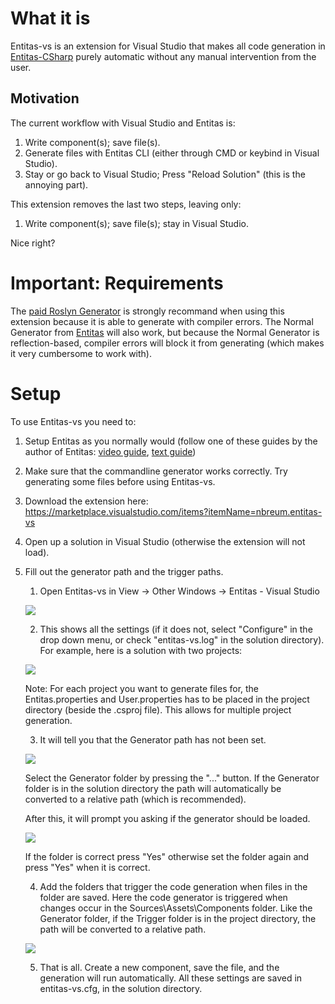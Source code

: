 # What it is
Entitas-vs is an extension for Visual Studio that makes all code generation in [Entitas-CSharp](https://github.com/sschmid/Entitas-CSharp) purely automatic without any manual intervention from the user. 

## Motivation
The current workflow with Visual Studio and Entitas is: 
1. Write component(s); save file(s).
1. Generate files with Entitas CLI (either through CMD or keybind in Visual Studio).
1. Stay or go back to Visual Studio; Press "Reload Solution" (this is the annoying part).

This extension removes the last two steps, leaving only:
1. Write component(s); save file(s); stay in Visual Studio.

Nice right?

# Important: Requirements
The [paid Roslyn Generator](https://www.assetstore.unity3d.com/en/#!/content/87638) is strongly recommand when using this extension because it is able to generate with compiler errors. The Normal Generator from [Entitas](https://github.com/sschmid/Entitas-CSharp/releases) will also work, but because the Normal Generator is reflection-based, compiler errors will block it from generating (which makes it very cumbersome to work with).

# Setup
To use Entitas-vs you need to:
1. Setup Entitas as you normally would (follow one of these guides by the author of Entitas: [video guide](https://www.youtube.com/watch?v=LGKsqSg5FHg), [text guide](https://github.com/sschmid/Entitas-CSharp/issues/476))
1. Make sure that the commandline generator works correctly. Try generating some files before using Entitas-vs.
1. Download the extension here: https://marketplace.visualstudio.com/items?itemName=nbreum.entitas-vs
1. Open up a solution in Visual Studio (otherwise the extension will not load).
1. Fill out the generator path and the trigger paths.
    1. Open Entitas-vs in View -> Other Windows -> Entitas - Visual Studio
    
    ![](https://i.imgur.com/uzo4Ibn.png)
    
    2. This shows all the settings (if it does not, select "Configure" in the drop down menu, or check "entitas-vs.log" in the solution directory). For example, here is a solution with two projects:
    
    ![](https://i.imgur.com/n2P24ad.png)
    
    Note: For each project you want to generate files for, the Entitas.properties and User.properties has to be placed in the project directory (beside the .csproj file). This allows for multiple project generation.
    
    3. It will tell you that the Generator path has not been set. 
    
    ![](https://i.imgur.com/k8u6XHr.png)
    
    Select the Generator folder by pressing the "..." button. If the Generator folder is in the solution directory the path will automatically be converted to a relative path (which is recommended). 

    After this, it will prompt you asking if the generator should be loaded.
    
    ![](https://i.imgur.com/pfEdCIP.png)
    
    If the folder is correct press "Yes" otherwise set the folder again and press "Yes" when it is correct. 
    
    4. Add the folders that trigger the code generation when files in the folder are saved. Here the code generator is triggered when changes occur in the Sources\Assets\Components folder. Like the Generator folder, if the Trigger folder is in the project directory, the path will be converted to a relative path.
    
    ![](https://i.imgur.com/ABgIh5y.png)
    
    5. That is all. Create a new component, save the file, and the generation will run automatically. All these settings are saved in entitas-vs.cfg, in the solution directory.

